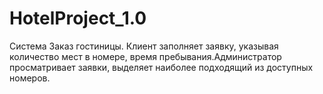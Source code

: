 # HotelProject_1.0
Система Заказ гостиницы. Клиент заполняет заявку, указывая количество мест в номере, время пребывания.Администратор просматривает
заявки, выделяет наиболее подходящий из доступных номеров.
